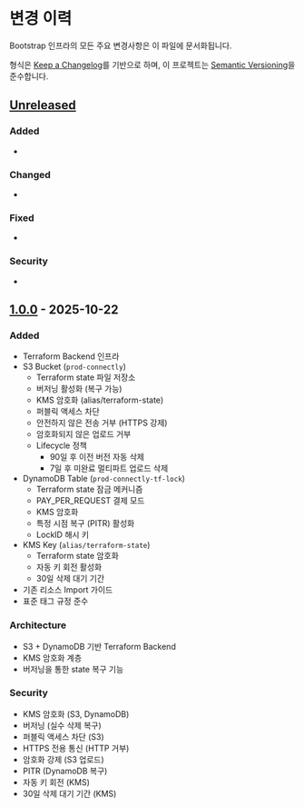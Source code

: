 # 변경 이력

Bootstrap 인프라의 모든 주요 변경사항은 이 파일에 문서화됩니다.

형식은 [Keep a Changelog](https://keepachangelog.com/ko/1.0.0/)를 기반으로 하며,
이 프로젝트는 [Semantic Versioning](https://semver.org/lang/ko/)을 준수합니다.

## [Unreleased]

### Added
-

### Changed
-

### Fixed
-

### Security
-

## [1.0.0] - 2025-10-22

### Added
- Terraform Backend 인프라
- S3 Bucket (`prod-connectly`)
  - Terraform state 파일 저장소
  - 버저닝 활성화 (복구 가능)
  - KMS 암호화 (alias/terraform-state)
  - 퍼블릭 액세스 차단
  - 안전하지 않은 전송 거부 (HTTPS 강제)
  - 암호화되지 않은 업로드 거부
  - Lifecycle 정책
    - 90일 후 이전 버전 자동 삭제
    - 7일 후 미완료 멀티파트 업로드 삭제
- DynamoDB Table (`prod-connectly-tf-lock`)
  - Terraform state 잠금 메커니즘
  - PAY_PER_REQUEST 결제 모드
  - KMS 암호화
  - 특정 시점 복구 (PITR) 활성화
  - LockID 해시 키
- KMS Key (`alias/terraform-state`)
  - Terraform state 암호화
  - 자동 키 회전 활성화
  - 30일 삭제 대기 기간
- 기존 리소스 Import 가이드
- 표준 태그 규정 준수

### Architecture
- S3 + DynamoDB 기반 Terraform Backend
- KMS 암호화 계층
- 버저닝을 통한 state 복구 기능

### Security
- KMS 암호화 (S3, DynamoDB)
- 버저닝 (실수 삭제 복구)
- 퍼블릭 액세스 차단 (S3)
- HTTPS 전용 통신 (HTTP 거부)
- 암호화 강제 (S3 업로드)
- PITR (DynamoDB 복구)
- 자동 키 회전 (KMS)
- 30일 삭제 대기 기간 (KMS)

[Unreleased]: https://github.com/ryuqqq/infrastructure/compare/bootstrap/v1.0.0...HEAD
[1.0.0]: https://github.com/ryuqqq/infrastructure/releases/tag/bootstrap/v1.0.0
